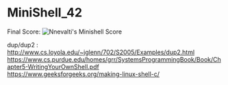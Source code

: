 # MiniShell_42

Final Score: ![Nnevalti's Minishell Score](https://badge42.herokuapp.com/api/project/vdescham/minishell)

dup/dup2 : http://www.cs.loyola.edu/~jglenn/702/S2005/Examples/dup2.html  
https://www.cs.purdue.edu/homes/grr/SystemsProgrammingBook/Book/Chapter5-WritingYourOwnShell.pdf  
https://www.geeksforgeeks.org/making-linux-shell-c/  
